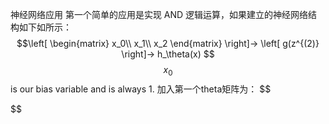 神经网络应用
第一个简单的应用是实现 AND 逻辑运算，如果建立的神经网络结构如下如所示：
$$\left[
\begin{matrix}
x_0\\
x_1\\
x_2
\end{matrix}
\right]→
\left[
g(z^{(2)}
\right]→
h_\theta(x)
$$
 $$x_0$$ is our bias variable and is always 1.
 加入第一个theta矩阵为：
 $$
 
 $$
